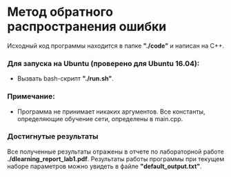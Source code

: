 # Метод обратного распространения ошибки

Исходный код программы находится в папке **"./code"** и написан на C++.

### Для запуска на Ubuntu (проверено для Ubuntu 16.04):
- Вызвать bash-скрипт **"./run.sh"**.

### Примечание:
- Программа не принимает никаких аргументов. Все константы, определяющие обучение сети, определены в main.cpp.

### Достигнутые результаты
Все полученные результаты отражены в отчете по лабораторной работе **./dlearning_report_lab1.pdf**. Результаты работы программы при текущем наборе параметров можно увидеть в файле **"default_output.txt"**.
